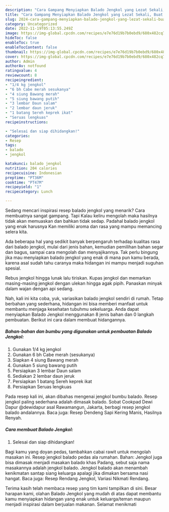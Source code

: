 ```yaml
---
description: "Cara Gampang Menyiapkan Balado Jengkol yang Lezat Sekali, Buat Buka Puasa Menggugah Selera"
title: "Cara Gampang Menyiapkan Balado Jengkol yang Lezat Sekali, Buat Buka Puasa Menggugah Selera"
slug: 2024-cara-gampang-menyiapkan-balado-jengkol-yang-lezat-sekali-buat-buka-puasa-menggugah-selera
category: Uncategorized
date: 2022-11-19T05:13:55.249Z
image: https://img-global.cpcdn.com/recipes/e7e76d19b7b0ebd9/680x482cq70/balado-jengkol-foto-resep-utama.jpg
hideToc: false
enableToc: true
enableTocContent: false
thumbnail: https://img-global.cpcdn.com/recipes/e7e76d19b7b0ebd9/680x482cq70/balado-jengkol-foto-resep-utama.jpg
cover: https://img-global.cpcdn.com/recipes/e7e76d19b7b0ebd9/680x482cq70/balado-jengkol-foto-resep-utama.jpg
author: Admin
authorAv: notfound
ratingvalue: 4
reviewcount: 8
recipeingredient:
- "1/4 kg jengkol"
- "6 bh Cabe merah sesukanya"
- "4 siung Bawang merah"
- "5 siung bawang putih"
- "3 lembar Daun salam"
- "2 lembar daun jeruk"
- "1 batang Sereh keprek ikat"
- "Seruas lengkuas"
recipeinstructions:

- "Selesai dan siap dihidangkan!"
categories:
- Resep
tags:
- balado
- jengkol

katakunci: balado jengkol 
nutrition: 204 calories
recipecuisine: Indonesian
preptime: "PT36M"
cooktime: "PT47M"
recipeyield: "1"
recipecategory: Lunch

---
```



Sedang mencari inspirasi resep balado jengkol yang menarik? Cara membuatnya sangat gampang. Tapi Kalau keliru mengolah maka hasilnya tidak akan memuaskan dan bahkan tidak sedap. Padahal balado jengkol yang enak harusnya Kan memiliki aroma dan rasa yang mampu memancing selera kita.


Ada beberapa hal yang sedikit banyak berpengaruh terhadap kualitas rasa dari balado jengkol, mulai dari jenis bahan, kemudian pemilihan bahan segar dan bagus, sampai cara mengolah dan menyajikannya. Tak perlu bingung jika mau menyiapkan balado jengkol yang enak di mana pun kamu berada, karena asal sudah tahu caranya maka hidangan ini mampu menjadi suguhan spesial.

Rebus jengkol hingga lunak lalu tiriskan. Kupas jengkol dan memarkan masing-masing jengkol dengan ulekan hingga agak pipih. Panaskan minyak dalam wajan dengan api sedang.


Nah, kali ini kita coba, yuk, variasikan balado jengkol sendiri di rumah. Tetap berbahan yang sederhana, hidangan ini bisa memberi manfaat untuk membantu menjaga kesehatan tubuhmu sekeluarga. Anda dapat menyiapkan Balado Jengkol menggunakan 8 jenis bahan dan 0 langkah pembuatan. Berikut ini cara dalam membuat hidangannya.

<!--inarticleads1-->

##### Bahan-bahan dan bumbu yang digunakan untuk pembuatan Balado Jengkol:

1. Gunakan 1/4 kg jengkol
1. Gunakan 6 bh Cabe merah (sesukanya)
1. Siapkan 4 siung Bawang merah
1. Gunakan 5 siung bawang putih
1. Persiapkan 3 lembar Daun salam
1. Sediakan 2 lembar daun jeruk
1. Persiapkan 1 batang Sereh keprek ikat
1. Persiapkan Seruas lengkuas


Pada resep kali ini, akan dibahas mengenai jengkol bumbu balado. Resep jengkol paling sederhana adalah dimasak balado. Sobat Cookpad Dewi Dapur @dewidapur asal Rawamangun, Jakarta, berbagi resep jengkol balado andalannya. Baca juga: Resep Dendeng Sapi Kering Manis, Hasilnya Renyah. 

<!--inarticleads2-->

##### Cara membuat Balado Jengkol:


1. Selesai dan siap dihidangkan!

Bagi kamu yang doyan pedas, tambahkan cabai rawit untuk mengolah masakan ini. Resep jengkol balado pedas ala rumahan. Bahan: Jengkol juga bisa dimasak menjadi masakan balado khas Padang, sebut saja nama masakannya adalah jengkol balado. Jengkol balado akan menambah kenikmatan santap siang keluarga apalagi jika dimakan bersama nasi hangat. Baca juga: Resep Rendang Jengkol, Variasi Nikmati Rendang. 

Terima kasih telah membaca resep yang tim kami tampilkan di sini. Besar harapan kami, olahan Balado Jengkol yang mudah di atas dapat membantu kamu menyiapkan hidangan yang enak untuk keluarga/teman maupun menjadi inspirasi dalam berjualan makanan. Selamat menikmati
